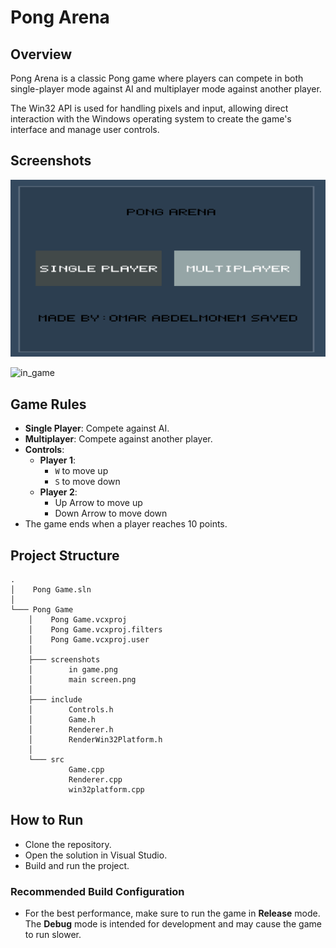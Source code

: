 # Pong Arena

## Overview
Pong Arena is a classic Pong game where players can compete in both single-player mode against AI and multiplayer mode against another player.

The Win32 API is used for handling pixels and input, allowing direct interaction with the Windows operating system to create the game's interface and manage user controls.

## Screenshots

![main_screen](https://github.com/OmarAbdelmonemSayed/Pong-Arena/blob/master/Pong%20Game/screenshots/main_screen.png)

![in_game](https://github.com/user-attachments/assets/190f5502-29e3-418f-b149-7d716cb31ca0)

## Game Rules
- **Single Player**: Compete against AI.
- **Multiplayer**: Compete against another player.
- **Controls**:
  - **Player 1**: 
    - `W` to move up
    - `S` to move down
  - **Player 2**: 
    - Up Arrow to move up
    - Down Arrow to move down
- The game ends when a player reaches 10 points.

## Project Structure
```
.
│    Pong Game.sln
│
└─── Pong Game
    │    Pong Game.vcxproj
    │    Pong Game.vcxproj.filters
    │    Pong Game.vcxproj.user
    │
    ├─── screenshots
    │        in game.png
    │        main screen.png
    │
    ├─── include
    │        Controls.h
    │        Game.h
    │        Renderer.h
    │        RenderWin32Platform.h
    │
    └─── src
             Game.cpp
             Renderer.cpp
             win32platform.cpp

```
## How to Run
- Clone the repository.
- Open the solution in Visual Studio.
- Build and run the project.

### Recommended Build Configuration
- For the best performance, make sure to run the game in **Release** mode. The **Debug** mode is intended for development and may cause the game to run slower.
